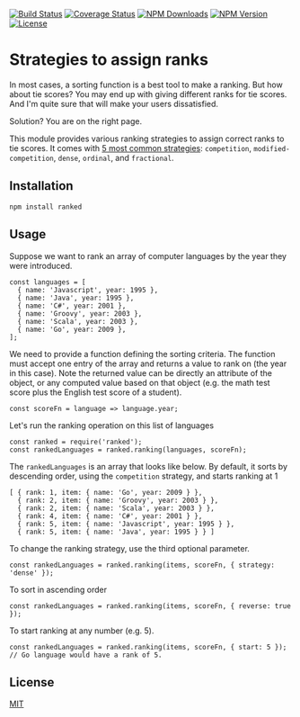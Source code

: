 [![Build Status](https://img.shields.io/github/workflow/status/quocvu/ranked/NodeJS-CI?style=for-the-badge)](https://github.com/quocvu/ranked/actions/workflows/unit-tests.yml)
[![Coverage Status](https://img.shields.io/coveralls/quocvu/ranked.svg?style=for-the-badge)](https://coveralls.io/github/quocvu/ranked)
[![NPM Downloads](https://img.shields.io/npm/dt/ranked.svg?style=for-the-badge)](https://www.npmjs.com/package/ranked)
[![NPM Version](https://img.shields.io/npm/v/ranked.svg?style=for-the-badge)](https://www.npmjs.com/package/ranked)
[![License](https://img.shields.io/github/license/quocvu/ranked.svg?style=for-the-badge)](https://github.com/quocvu/ranked/blob/master/LICENSE)

# Strategies to assign ranks

In most cases, a sorting function is a best tool to make a ranking. But how
about tie scores? You may end up with giving different ranks for tie scores.
And I'm quite sure that will make your users dissatisfied.

Solution? You are on the right page.

This module provides various ranking strategies to assign correct ranks to tie
scores. It comes with [5 most common strategies](http://en.wikipedia.org/wiki/Ranking#Strategies_for_assigning_rankings):
`competition`, `modified-competition`, `dense`, `ordinal`, and `fractional`.

## Installation

    npm install ranked

## Usage

Suppose we want to rank an array of computer languages by the year they were
introduced.

```
const languages = [
  { name: 'Javascript', year: 1995 },
  { name: 'Java', year: 1995 },
  { name: 'C#', year: 2001 },
  { name: 'Groovy', year: 2003 },
  { name: 'Scala', year: 2003 },
  { name: 'Go', year: 2009 },
];
```

We need to provide a function defining the sorting criteria. The function
must accept one entry of the array and returns a value to rank on (the year
in this case). Note the returned value can be directly an attribute of the
object, or any computed value based on that object (e.g. the math test score
plus the English test score of a student).

```
const scoreFn = language => language.year;
```

Let's run the ranking operation on this list of languages

```
const ranked = require('ranked');
const rankedLanguages = ranked.ranking(languages, scoreFn);
```

The `rankedLanguages` is an array that looks like below. By default, it sorts
by descending order, using the `competition` strategy, and starts ranking at 1

```
[ { rank: 1, item: { name: 'Go', year: 2009 } },
  { rank: 2, item: { name: 'Groovy', year: 2003 } },
  { rank: 2, item: { name: 'Scala', year: 2003 } },
  { rank: 4, item: { name: 'C#', year: 2001 } },
  { rank: 5, item: { name: 'Javascript', year: 1995 } },
  { rank: 5, item: { name: 'Java', year: 1995 } } ]
```

To change the ranking strategy, use the third optional parameter.

```
const rankedLanguages = ranked.ranking(items, scoreFn, { strategy: 'dense' });
```

To sort in ascending order

```
const rankedLanguages = ranked.ranking(items, scoreFn, { reverse: true });
```

To start ranking at any number (e.g. 5).

```
const rankedLanguages = ranked.ranking(items, scoreFn, { start: 5 });
// Go language would have a rank of 5.
```

## License

[MIT](https://github.com/quocvu/ranked/blob/master/LICENSE.txt)
